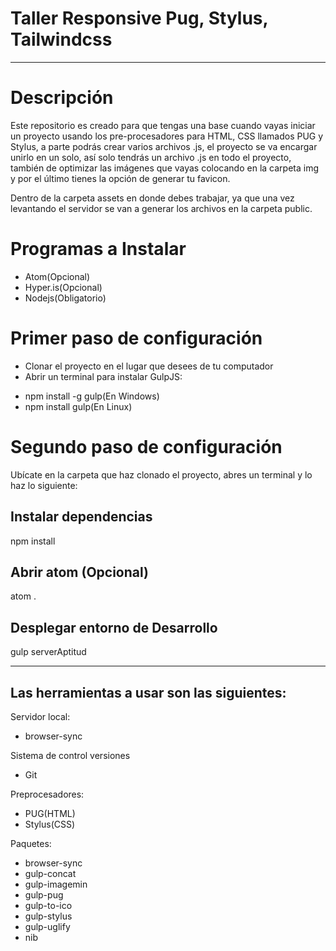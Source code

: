 
# Taller Responsive Pug, Stylus, Tailwindcss
--------------------------------------------------------
# Descripción
Este repositorio es creado para que tengas una base cuando vayas iniciar un proyecto usando los pre-procesadores para HTML, CSS llamados PUG y Stylus, a parte podrás crear varios archivos .js, el proyecto se va encargar unirlo en un solo, así solo tendrás un archivo .js en todo el proyecto, también de optimizar las imágenes que vayas colocando en la carpeta img y por el último tienes la opción de generar tu favicon.

Dentro de la carpeta assets en donde debes trabajar, ya que una vez levantando
el servidor se van a generar los archivos en la carpeta public.


# Programas a Instalar

* Atom(Opcional)
* Hyper.is(Opcional)
* Nodejs(Obligatorio)

# Primer paso de configuración
- Clonar el proyecto en el lugar que desees de tu computador
- Abrir un terminal para instalar GulpJS:
* npm install -g gulp(En Windows)
* npm install gulp(En Linux)

# Segundo paso de configuración
Ubícate en la carpeta que haz clonado el proyecto, abres un terminal y lo haz lo siguiente:

## Instalar dependencias
npm install

## Abrir atom (Opcional)
atom .

## Desplegar entorno de Desarrollo
gulp serverAptitud

--------------------------------------------------------

## Las herramientas a usar son las siguientes:

Servidor local:
+ browser-sync

Sistema de control versiones
+ Git

Preprocesadores:
+ PUG(HTML)
+ Stylus(CSS)

Paquetes:
+ browser-sync
+ gulp-concat
+ gulp-imagemin
+ gulp-pug
+ gulp-to-ico
+ gulp-stylus
+ gulp-uglify
+ nib
